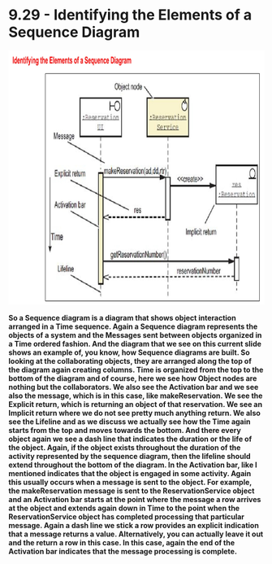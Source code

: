 # 9.29 - Identifying the Elements of a Sequence Diagram

<img src="/images/09_29_01.jpg" width="800" height="500">

**So a Sequence diagram is a diagram that shows object interaction arranged in a Time sequence. Again a Sequence diagram represents the objects of a system and the Messages sent between objects organized in a Time ordered fashion. And the diagram that we see on this current slide shows an example of, you know, how Sequence diagrams are built. So looking at the collaborating objects, they are arranged along the top of the diagram again creating columns. Time is organized from the top to the bottom of the diagram and of course, here we see how Object nodes are nothing but the collaborators. We also see the Activation bar and we see also the message, which is in this case, like makeReservation. We see the Explicit return, which is returning an object of that reservation. We see an Implicit return where we do not see pretty much anything return. We also see the Lifeline and as we discuss we actually see how the Time again starts from the top and moves towards the bottom. And there every object again we see a dash line that indicates the duration or the life of the object. Again, if the object exists throughout the duration of the activity represented by the sequence diagram, then the lifeline should extend throughout the bottom of the diagram. In the Activation bar, like I mentioned indicates that the object is engaged in some activity. Again this usually occurs when a message is sent to the object. For example, the makeReservation message is sent to the ReservationService object and an Activation bar starts at the point where the message a row arrives at the object and extends again down in Time to the point when the ReservationService object has completed processing that particular message. Again a dash line we stick a row provides an explicit indication that a message returns a value. Alternatively, you can actually leave it out and the return a row in this case. In this case, again the end of the Activation bar indicates that the message processing is complete.**